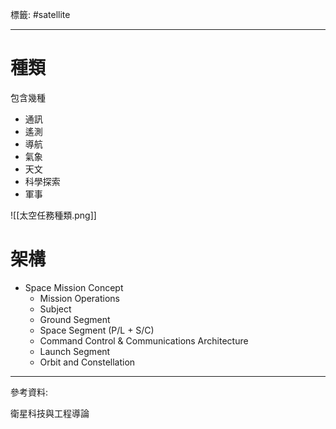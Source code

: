 標籤: #satellite 

---

# 種類

包含幾種
- 通訊
- 遙測
- 導航
- 氣象
- 天文
- 科學探索
- 軍事

![[太空任務種類.png]]

# 架構

- Space Mission Concept
	- Mission Operations
	- Subject
	- Ground Segment
	- Space Segment (P/L + S/C)
	- Command Control & Communications Architecture
	- Launch Segment
	- Orbit and Constellation

---

參考資料:

衛星科技與工程導論